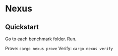 # Nexus

## Quickstart

Go to each benchmark folder. Run.

Prove: `cargo nexus prove`
Verify: `cargo nexus verify`
